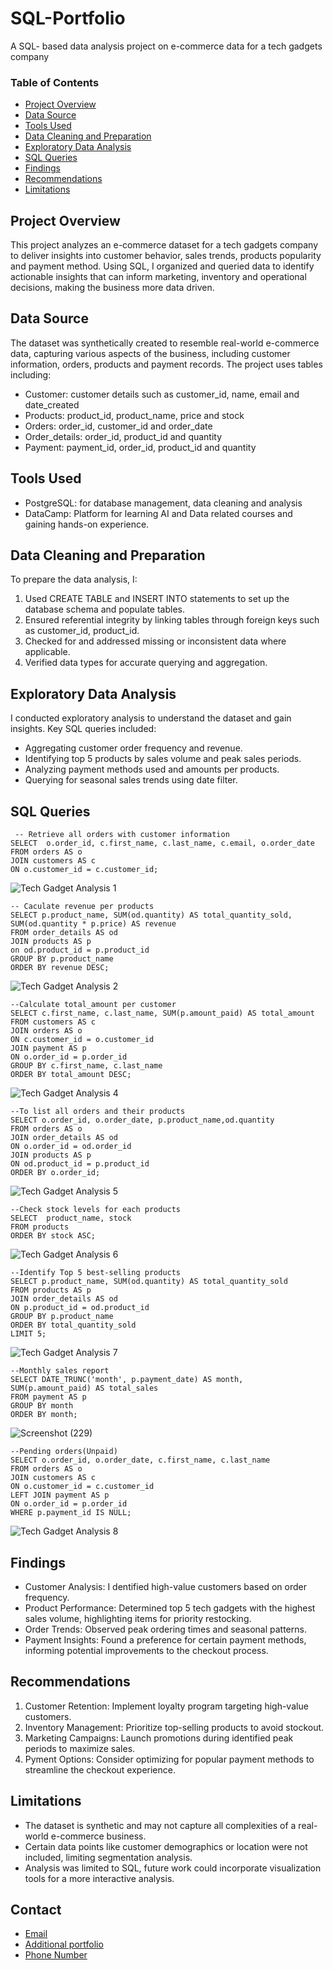 # SQL-Portfolio
A SQL- based data analysis project on e-commerce data for a tech gadgets company

### Table of Contents

 - [Project Overview](#project-overview)
 - [Data Source](#data-source)
 - [Tools Used](#tools-used)
 - [Data Cleaning and Preparation](#data-cleaning-and-preparation)
 - [Exploratory Data Analysis](#exploratory-data-analysis)
 - [SQL Queries](#sql-queries)
 - [Findings](#findings)
 - [Recommendations](#recommendations)
 - [Limitations](#limitations)

   
## Project Overview
This project analyzes an e-commerce dataset for a tech gadgets company to deliver insights into customer behavior, sales trends, products popularity and payment method. Using SQL, I organized and queried data to identify actionable insights that can inform marketing, inventory and operational decisions, making the business more data driven.


## Data Source

The dataset was synthetically created to resemble real-world e-commerce data, capturing various aspects of the business, including customer information, orders, products and payment records. The project uses tables including: 
- Customer: customer details such as customer_id, name, email and date_created
- Products: product_id, product_name, price and stock
- Orders: order_id, customer_id and order_date
- Order_details: order_id, product_id and quantity
- Payment: payment_id, order_id, product_id and quantity

  
## Tools Used

- PostgreSQL: for database management, data cleaning and analysis
- DataCamp: Platform for learning AI and Data related courses and gaining hands-on experience.


## Data Cleaning and Preparation

To prepare the data analysis, I:
1. Used CREATE TABLE and INSERT INTO statements to set up the database schema and populate tables.
2. Ensured referential integrity by linking tables through foreign keys such as customer_id, product_id.
3. Checked for and addressed missing or inconsistent data where applicable.
4. Verified data types for accurate querying and aggregation.


## Exploratory Data Analysis

I conducted exploratory analysis to understand the dataset and gain insights. Key SQL queries included:
- Aggregating customer order frequency and revenue.
- Identifying top 5 products by sales volume and peak sales periods.
- Analyzing payment methods used and amounts per products.
- Querying for seasonal sales trends using date filter.


## SQL Queries
```
 -- Retrieve all orders with customer information
SELECT  o.order_id, c.first_name, c.last_name, c.email, o.order_date
FROM orders AS o
JOIN customers AS c
ON o.customer_id = c.customer_id;
```

![Tech Gadget Analysis 1](https://github.com/user-attachments/assets/1dc77dd5-ccf7-443a-a8ed-118cc9072521)

```
-- Caculate revenue per products
SELECT p.product_name, SUM(od.quantity) AS total_quantity_sold, SUM(od.quantity * p.price) AS revenue
FROM order_details AS od
JOIN products AS p
on od.product_id = p.product_id
GROUP BY p.product_name
ORDER BY revenue DESC;
```

![Tech Gadget Analysis 2](https://github.com/user-attachments/assets/63535f42-83ce-498f-b5bd-406f0fdaf4d6)

```
--Calculate total_amount per customer
SELECT c.first_name, c.last_name, SUM(p.amount_paid) AS total_amount
FROM customers AS c
JOIN orders AS o 
ON c.customer_id = o.customer_id
JOIN payment AS p
ON o.order_id = p.order_id
GROUP BY c.first_name, c.last_name
ORDER BY total_amount DESC;
```

![Tech Gadget Analysis 4](https://github.com/user-attachments/assets/656ee326-13a8-4b4f-9622-86eb1d72a828)

```
--To list all orders and their products
SELECT o.order_id, o.order_date, p.product_name,od.quantity
FROM orders AS o
JOIN order_details AS od 
ON o.order_id = od.order_id
JOIN products AS p 
ON od.product_id = p.product_id
ORDER BY o.order_id;
```

![Tech Gadget Analysis 5](https://github.com/user-attachments/assets/83cfa215-def9-4b0c-9202-d6b717ee7a70)

```
--Check stock levels for each products
SELECT 	product_name, stock
FROM products
ORDER BY stock ASC;
```

![Tech Gadget Analysis 6](https://github.com/user-attachments/assets/d016bf80-bd71-4d88-90ed-3fe54c420919)

```
--Identify Top 5 best-selling products
SELECT p.product_name, SUM(od.quantity) AS total_quantity_sold
FROM products AS p
JOIN order_details AS od
ON p.product_id = od.product_id
GROUP BY p.product_name
ORDER BY total_quantity_sold
LIMIT 5;
```

![Tech Gadget Analysis 7](https://github.com/user-attachments/assets/cef628b3-99e4-4451-861d-01d731d0bbf8)



```
--Monthly sales report
SELECT DATE_TRUNC('month', p.payment_date) AS month, SUM(p.amount_paid) AS total_sales
FROM payment AS p
GROUP BY month
ORDER BY month;
```

![Screenshot (229)](https://github.com/user-attachments/assets/2804edd7-06ac-4a0e-b8a9-d024f8bfb07f)

```
--Pending orders(Unpaid)
SELECT o.order_id, o.order_date, c.first_name, c.last_name
FROM orders AS o
JOIN customers AS c
ON o.customer_id = c.customer_id
LEFT JOIN payment AS p
ON o.order_id = p.order_id
WHERE p.payment_id IS NULL;
 ```

![Tech Gadget Analysis 8](https://github.com/user-attachments/assets/35c39537-1495-4b56-be58-b625cd0a8c7a)


## Findings

- Customer Analysis: I dentified high-value customers based on order frequency.
- Product Performance: Determined top 5 tech gadgets with the highest sales volume, highlighting items for priority restocking.
- Order Trends: Observed peak ordering times and seasonal patterns.
- Payment Insights: Found a preference for certain payment methods, informing potential improvements to the checkout process.

## Recommendations

1. Customer Retention: Implement loyalty program targeting high-value customers.
2. Inventory Management: Prioritize top-selling products to avoid stockout.
3. Marketing Campaigns: Launch promotions during identified peak periods to maximize sales.
4. Pyment Options: Consider optimizing for popular payment methods to streamline the checkout experience.


## Limitations

- The dataset is synthetic and may not capture all complexities of a real-world e-commerce business.
- Certain data points like customer demographics or location were not included, limiting segmentation analysis.
-  Analysis was limited to SQL, future work could incorporate visualization tools for a more interactive analysis.


## Contact 

- [Email](funmyshow@gmail.com)
- [Additional portfolio](https://www.datacamp.com/portfolio/funmyshow)
- [Phone Number](08146696383)
